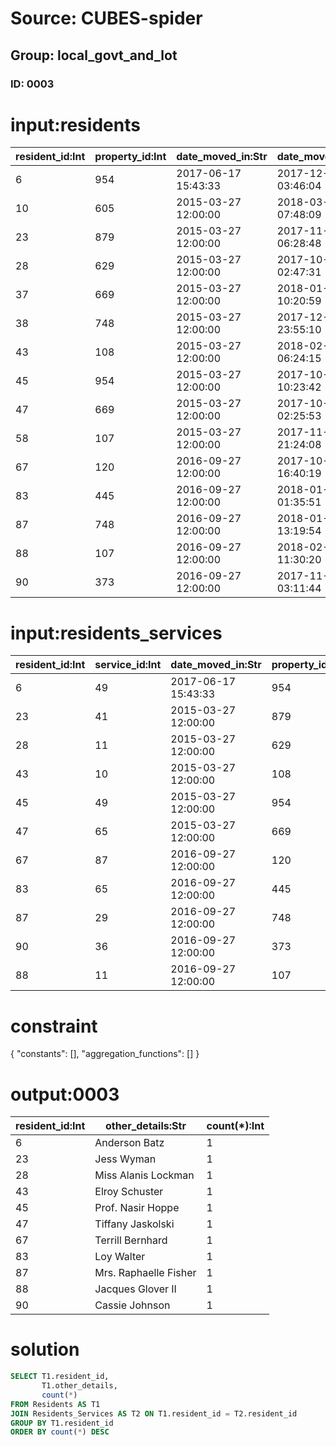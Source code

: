 # Source: CUBES-spider
## Group: local_govt_and_lot
### ID: 0003

# input:residents

| resident_id:Int | property_id:Int | date_moved_in:Str | date_moved_out:Str | other_details:Str |
|---|---|---|---|---|
| 6 | 954 | 2017-06-17 15:43:33 | 2017-12-18 03:46:04 | Anderson Batz |
| 10 | 605 | 2015-03-27 12:00:00 | 2018-03-17 07:48:09 | Miss Naomie Osinski |
| 23 | 879 | 2015-03-27 12:00:00 | 2017-11-14 06:28:48 | Jess Wyman |
| 28 | 629 | 2015-03-27 12:00:00 | 2017-10-05 02:47:31 | Miss Alanis Lockman |
| 37 | 669 | 2015-03-27 12:00:00 | 2018-01-30 10:20:59 | Prof. Arvel Kozey |
| 38 | 748 | 2015-03-27 12:00:00 | 2017-12-30 23:55:10 | Chaim Swaniawski |
| 43 | 108 | 2015-03-27 12:00:00 | 2018-02-22 06:24:15 | Elroy Schuster |
| 45 | 954 | 2015-03-27 12:00:00 | 2017-10-14 10:23:42 | Prof. Nasir Hoppe |
| 47 | 669 | 2015-03-27 12:00:00 | 2017-10-10 02:25:53 | Tiffany Jaskolski |
| 58 | 107 | 2015-03-27 12:00:00 | 2017-11-29 21:24:08 | Tomasa Hoeger |
| 67 | 120 | 2016-09-27 12:00:00 | 2017-10-23 16:40:19 | Terrill Bernhard |
| 83 | 445 | 2016-09-27 12:00:00 | 2018-01-19 01:35:51 | Loy Walter |
| 87 | 748 | 2016-09-27 12:00:00 | 2018-01-28 13:19:54 | Mrs. Raphaelle Fisher |
| 88 | 107 | 2016-09-27 12:00:00 | 2018-02-03 11:30:20 | Jacques Glover II |
| 90 | 373 | 2016-09-27 12:00:00 | 2017-11-19 03:11:44 | Cassie Johnson |

# input:residents_services

| resident_id:Int | service_id:Int | date_moved_in:Str | property_id:Int | date_requested:Str | date_provided:Str | other_details:Str |
|---|---|---|---|---|---|---|
| 6 | 49 | 2017-06-17 15:43:33 | 954 | 2016-07-25 01:32:23 | 2018-02-26 00:27:11 | Satisfied |
| 23 | 41 | 2015-03-27 12:00:00 | 879 | 2016-10-10 21:42:21 | 2017-08-21 06:23:06 | Unsatisfied |
| 28 | 11 | 2015-03-27 12:00:00 | 629 | 2017-07-14 19:03:47 | 2017-08-28 03:43:56 | Unsatisfied |
| 43 | 10 | 2015-03-27 12:00:00 | 108 | 2016-09-20 22:50:26 | 2017-10-17 03:30:08 | Unsatisfied |
| 45 | 49 | 2015-03-27 12:00:00 | 954 | 2017-06-14 14:04:50 | 2017-08-14 08:06:43 | Unsatisfied |
| 47 | 65 | 2015-03-27 12:00:00 | 669 | 2016-12-16 06:08:10 | 2018-01-30 09:58:57 | Unsatisfied |
| 67 | 87 | 2016-09-27 12:00:00 | 120 | 2016-04-27 14:51:07 | 2017-11-13 10:28:34 | Unsatisfied |
| 83 | 65 | 2016-09-27 12:00:00 | 445 | 2016-11-27 15:37:02 | 2017-09-10 00:48:58 | Unsatisfied |
| 87 | 29 | 2016-09-27 12:00:00 | 748 | 2016-10-13 04:15:54 | 2017-10-29 13:12:29 | Unsatisfied |
| 90 | 36 | 2016-09-27 12:00:00 | 373 | 2016-04-13 05:09:24 | 2017-10-28 12:36:43 | Unsatisfied |
| 88 | 11 | 2016-09-27 12:00:00 | 107 | 2016-06-18 20:09:24 | 2017-08-08 11:24:50 | Unsatisfied |

# constraint

{
  "constants": [],
  "aggregation_functions": []
}

# output:0003

| resident_id:Int | other_details:Str | count(*):Int |
|---|---|---|
| 6 | Anderson Batz | 1 |
| 23 | Jess Wyman | 1 |
| 28 | Miss Alanis Lockman | 1 |
| 43 | Elroy Schuster | 1 |
| 45 | Prof. Nasir Hoppe | 1 |
| 47 | Tiffany Jaskolski | 1 |
| 67 | Terrill Bernhard | 1 |
| 83 | Loy Walter | 1 |
| 87 | Mrs. Raphaelle Fisher | 1 |
| 88 | Jacques Glover II | 1 |
| 90 | Cassie Johnson | 1 |

# solution

```sql
SELECT T1.resident_id,
       T1.other_details,
       count(*)
FROM Residents AS T1
JOIN Residents_Services AS T2 ON T1.resident_id = T2.resident_id
GROUP BY T1.resident_id
ORDER BY count(*) DESC
```
